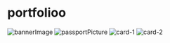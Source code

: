 # portfolioo
![bannerImage](https://github.com/hafijashaik/portfolioo/assets/110324028/8353c28d-40fe-49d4-a09a-8baaa4dbda66)
![passportPicture](https://github.com/hafijashaik/portfolioo/assets/110324028/d92ad769-1468-4567-84a1-0395caf79da5)
![card-1](https://github.com/hafijashaik/portfolioo/assets/110324028/133792b1-aa4f-48c2-b2a0-4b60d236fc02)
![card-2](https://github.com/hafijashaik/portfolioo/assets/110324028/cb76a711-6ee6-4b0b-b26b-9d1d45030a46)
